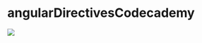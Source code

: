 # angularDirectivesCodecademy

<img src="https://cloud.githubusercontent.com/assets/19864300/19018574/e11274fe-88c3-11e6-95c4-cdce7dac2088.png"/>
